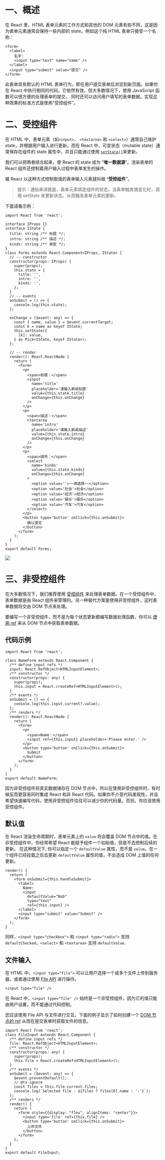 # 一、概述

在 React 里，HTML 表单元素的工作方式和其他的 DOM 元素有些不同，这是因为表单元素通常会保持一些内部的 state。例如这个纯 HTML 表单只接受一个名称：

```react
<form>
  <label>
    名字:
    <input type="text" name="name" />
  </label>
  <input type="submit" value="提交" />
</form>
```

此表单具有默认的 HTML 表单行为，即在用户提交表单后浏览到新页面。如果你在 React 中执行相同的代码，它依然有效。但大多数情况下，使用 JavaScript 函数可以很方便的处理表单的提交， 同时还可以访问用户填写的表单数据。实现这种效果的标准方式是使用“受控组件”。

# 二、受控组件

在 HTML 中，表单元素（如`<input>`、 `<textarea>` 和 `<select>`）通常自己维护 state，并根据用户输入进行更新。而在 React 中，可变状态（mutable state）通常保存在组件的 state 属性中，并且只能通过使用 [`setState()`](https://zh-hans.reactjs.org/docs/react-component.html#setstate)来更新。

我们可以把两者结合起来，使 React 的 state 成为 “**唯一数据源**”。渲染表单的 React 组件还控制着用户输入过程中表单发生的操作。

被 React 以这种方式控制取值的表单输入元素就叫做 “**受控组件**”。

> 提示：通俗来讲就是，表单元素绑定组件的状态，当表单触发值变化时，调用 setState 来更新状态，从而触发表单元素的更新。

下面请看示例：

```tsx
import React from 'react';

interface IProps {}
interface IState {
  title: string /** 标题 */;
  intro: string /** 描述 */;
  kinds: string /** 类型 */;
}
class Forms extends React.Component<IProps, IState> {
  // -- constructor
  constructor(props: IProps) {
    super(props);
    this.state = {
      title: '',
      intro: '',
      kinds: '',
    };
  }
  // -- events
  onSubmit = () => {
    console.log(this.state);
  };

  onChange = ($event: any) => {
    const { name, value } = $event.currentTarget;
    const k = name as keyof IState;
    this.setState({
      [k]: value,
    } as Pick<IState, keyof IState>);
  };

  // -- render
  render(): React.ReactNode {
    return (
      <form>
        <p>
          <span>标题：</span>
          <input
            name='title'
            placeholder='请输入新闻标题'
            value={this.state.title}
            onChange={this.onChange}
          />
        </p>
        <p>
          <span>描述：</span>
          <textarea
            name='intro'
            placeholder='请输入新闻描述'
            value={this.state.intro}
            onChange={this.onChange}
          />
        </p>
        <p>
          <span>城市：</span>
          <select
            name='kinds'
            value={this.state.kinds}
            onChange={this.onChange}
          >
            <option value=''>——请选择——</option>
            <option value='社会'>社会</option>
            <option value='经济'>经济</option>
            <option value='娱乐'>娱乐</option>
            <option value='汽车'>汽车</option>
          </select>
        </p>
        <button type='button' onClick={this.onSubmit}>
          确认提交
        </button>
      </form>
    );
  }
}
export default Forms;
```

![](./IMGs/control_comps.gif)



# 三、非受控组件

在大多数情况下，我们推荐使用 [受控组件](https://zh-hans.reactjs.org/docs/forms.html#controlled-components) 来处理表单数据。在一个受控组件中，表单数据是由 React 组件来管理的。另一种替代方案是使用非受控组件，这时表单数据将交由 DOM 节点来处理。

要编写一个非受控组件，而不是为每个状态更新都编写数据处理函数，你可以 [使用 ref](https://zh-hans.reactjs.org/docs/refs-and-the-dom.html) 来从 DOM 节点中获取表单数据。

## 代码示例

```react
import React from 'react';

class NameForm extends React.Component {
  /** define input refs */
  input: React.RefObject<HTMLInputElement>;
  /** constructor */
  constructor(props: any) {
    super(props);
    this.input = React.createRef<HTMLInputElement>();
  }
  /** events */
  onSubmit = () => {
    console.log(this.input.current?.value);
  };
  /** renders */
  render(): React.ReactNode {
    return (
      <form>
        <p>
          <span>Name：</span>
          <input ref={this.input} placeholder='Please enter.' />
        </p>
        <button type='button' onClick={this.onSubmit}>
          Submit
        </button>
      </form>
    );
  }
}
export default NameForm;
```

因为非受控组件将真实数据储存在 DOM 节点中，所以在使用非受控组件时，有时候反而更容易同时集成 React 和非 React 代码。如果你不介意代码美观性，并且希望快速编写代码，使用非受控组件往往可以减少你的代码量。否则，你应该使用受控组件。

## 默认值

在 React 渲染生命周期时，表单元素上的 `value` 将会覆盖 DOM 节点中的值。在非受控组件中，你经常希望 React 能赋予组件一个初始值，但是不去控制后续的更新。 在这种情况下, 你可以指定一个 `defaultValue` 属性，而不是 `value`。在一个组件已经挂载之后去更新 `defaultValue` 属性的值，不会造成 DOM 上值的任何更新。

```react
render() {
  return (
    <form onSubmit={this.handleSubmit}>
      <label>
        Name:
        <input
          defaultValue="Bob"
          type="text"
          ref={this.input} />
      </label>
      <input type="submit" value="Submit" />
    </form>
  );
}
```

同样，`<input type="checkbox">` 和 `<input type="radio">` 支持 `defaultChecked`，`<select>` 和 `<textarea>` 支持 `defaultValue`.

## 文件输入

在 HTML 中，`<input type="file">` 可以让用户选择一个或多个文件上传到服务器，或者通过使用 [File API](https://developer.mozilla.org/en-US/docs/Web/API/File/Using_files_from_web_applications) 进行操作。

```tsx
<input type="file" />
```

在 React 中，`<input type="file" />` 始终是一个非受控组件，因为它的值只能由用户设置，而不能通过代码控制。

您应该使用 File API 与文件进行交互。下面的例子显示了如何创建一个 [DOM 节点的 ref](https://zh-hans.reactjs.org/docs/refs-and-the-dom.html) 从而在提交表单时获取文件的信息。

```tsx
import React from 'react';
class FileInput extends React.Component {
  /** define input refs */
  file: React.RefObject<HTMLInputElement>;
  /** constructor */
  constructor(props: any) {
    super(props);
    this.file = React.createRef<HTMLInputElement>();
  }
  /** events */
  onSubmit = ($event: any) => {
    $event.preventDefault();
    // @ts-ignore
    const files = this.file.current.files;
    console.log(`Selected file - ${files ? files[0].name : '-'}`);
  };
  /** renders */
  render() {
    return (
      <form style={{display: "flex", alignItems: "center"}}>
        <input type='file' ref={this.file} />
        <button type='button' onClick={this.onSubmit}>
          上传文件
        </button>
      </form>
    );
  }
}
export default FileInput;
```





















